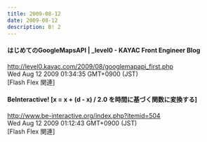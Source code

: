 ```yaml
---
title: 2009-08-12
date: 2009-08-12
description: B! 2
---
```


#### はじめてのGoogleMapsAPI | _level0 - KAYAC Front Engineer Blog
http://level0.kayac.com/2009/08/googlemapapi_first.php<br>
Wed Aug 12 2009 01:34:35 GMT+0900 (JST)<br>
[Flash Flex 関連]


#### BeInteractive! [x = x + (d - x) / 2.0 を時間に基づく関数に変換する]
http://www.be-interactive.org/index.php?itemid=504<br>
Wed Aug 12 2009 01:12:43 GMT+0900 (JST)<br>
[Flash Flex 関連]


